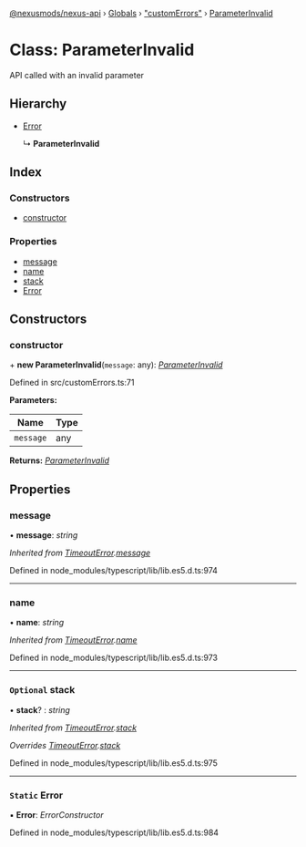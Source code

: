 [@nexusmods/nexus-api](../README.md) › [Globals](../globals.md) › ["customErrors"](../modules/_customerrors_.md) › [ParameterInvalid](_customerrors_.parameterinvalid.md)

# Class: ParameterInvalid

API called with an invalid parameter

## Hierarchy

* [Error](_customerrors_.timeouterror.md#static-error)

  ↳ **ParameterInvalid**

## Index

### Constructors

* [constructor](_customerrors_.parameterinvalid.md#constructor)

### Properties

* [message](_customerrors_.parameterinvalid.md#message)
* [name](_customerrors_.parameterinvalid.md#name)
* [stack](_customerrors_.parameterinvalid.md#optional-stack)
* [Error](_customerrors_.parameterinvalid.md#static-error)

## Constructors

###  constructor

\+ **new ParameterInvalid**(`message`: any): *[ParameterInvalid](_customerrors_.parameterinvalid.md)*

Defined in src/customErrors.ts:71

**Parameters:**

Name | Type |
------ | ------ |
`message` | any |

**Returns:** *[ParameterInvalid](_customerrors_.parameterinvalid.md)*

## Properties

###  message

• **message**: *string*

*Inherited from [TimeoutError](_customerrors_.timeouterror.md).[message](_customerrors_.timeouterror.md#message)*

Defined in node_modules/typescript/lib/lib.es5.d.ts:974

___

###  name

• **name**: *string*

*Inherited from [TimeoutError](_customerrors_.timeouterror.md).[name](_customerrors_.timeouterror.md#name)*

Defined in node_modules/typescript/lib/lib.es5.d.ts:973

___

### `Optional` stack

• **stack**? : *string*

*Inherited from [TimeoutError](_customerrors_.timeouterror.md).[stack](_customerrors_.timeouterror.md#optional-stack)*

*Overrides [TimeoutError](_customerrors_.timeouterror.md).[stack](_customerrors_.timeouterror.md#optional-stack)*

Defined in node_modules/typescript/lib/lib.es5.d.ts:975

___

### `Static` Error

▪ **Error**: *ErrorConstructor*

Defined in node_modules/typescript/lib/lib.es5.d.ts:984
